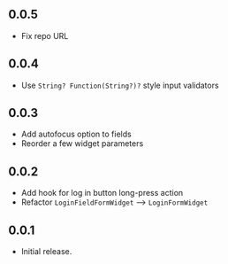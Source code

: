 ## 0.0.5

* Fix repo URL

## 0.0.4

* Use `String? Function(String?)?` style input validators

## 0.0.3

* Add autofocus option to fields
* Reorder a few widget parameters

## 0.0.2

* Add hook for log in button long-press action
* Refactor `LoginFieldFormWidget` --> `LoginFormWidget`

## 0.0.1

* Initial release.
